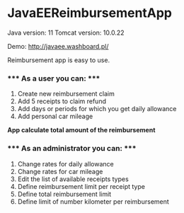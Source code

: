 # JavaEEReimbursementApp

Java version: 11
Tomcat version: 10.0.22

Demo:
http://javaee.washboard.pl/


Reimbursement app is easy to use.  

### *** As a user you can: ***

1.  Create new reimbursement claim
2.  Add 5 receipts to claim refund
3.  Add days or periods for which you get daily allowance
4.  Add personal car mileage

**App calculate total amount of the reimbursement**  
  

### *** As an administrator you can: ***

1.  Change rates for daily allowance
2.  Change rates for car mileage
3.  Edit the list of available receipts types
4.  Define reimbursement limit per receipt type
5.  Define total reimbursement limit
6.  Define limit of number kilometer per reimbursement
